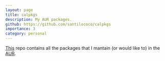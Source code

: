 ```yaml
---
layout: page
title: calpkgs
description: My AUR packages. 
github: https://github.com/santilococo/calpkgs
importance: 3
category: personal
---
```


[This][1] repo contains all the packages that I mantain (or would like to) in the [AUR][2].

[1]: https://github.com/slococo/calpkgs
[2]: https://aur.archlinux.org/packages/?K=santilococo&SeB=m
